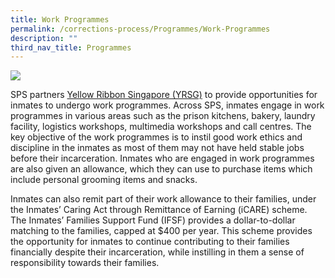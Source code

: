 ```yaml
---
title: Work Programmes
permalink: /corrections-process/Programmes/Work-Programmes
description: ""
third_nav_title: Programmes
---
```


![](/images/Prison%20Life/Work%20Programme%20Collage.png)

SPS partners [Yellow Ribbon Singapore (YRSG)](https://www.yellowribbon.gov.sg/) to provide opportunities for inmates to undergo work programmes. Across SPS, inmates engage in work programmes in various areas such as the prison kitchens, bakery, laundry facility, logistics workshops, multimedia workshops and call centres. The key objective of the work programmes is to instil good work ethics and discipline in the inmates as most of them may not have held stable jobs before their incarceration. Inmates who are engaged in work programmes are also given an allowance, which they can use to purchase items which include personal grooming items and snacks.

Inmates can also remit part of their work allowance to their families, under the Inmates’ Caring Act through Remittance of Earning (iCARE) scheme. The Inmates’ Families Support Fund (IFSF) provides a dollar-to-dollar matching to the families, capped at $400 per year. This scheme provides the opportunity for inmates to continue contributing to their families financially despite their incarceration, while instilling in them a sense of responsibility towards their families.